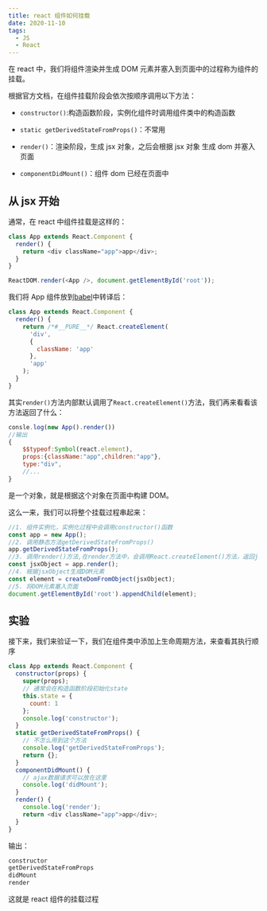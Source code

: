 ```yaml
---
title: react 组件如何挂载
date: 2020-11-10
tags:
  - JS
  - React
---
```


在 react 中，我们将组件渲染并生成 DOM 元素并塞入到页面中的过程称为组件的挂载。

根据官方文档，在组件挂载阶段会依次按顺序调用以下方法：

- `constructor()`:构造函数阶段，实例化组件时调用组件类中的构造函数

- `static getDerivedStateFromProps()`：不常用

- `render()`：渲染阶段，生成 jsx 对象，之后会根据 jsx 对象 生成 dom 并塞入页面

- `componentDidMount()`：组件 dom 已经在页面中

## 从 jsx 开始

通常，在 react 中组件挂载是这样的：

```js
class App extends React.Component {
  render() {
    return <div className="app">app</div>;
  }
}

ReactDOM.render(<App />, document.getElementById('root'));
```

我们将 App 组件放到[babel](https://babel.docschina.org/repl#?browsers=defaults%2C%20not%20ie%2011%2C%20not%20ie_mob%2011&build=&builtIns=false&spec=false&loose=false&code_lz=MYGwhgzhAECCAO9oFMAeAXZA7AJjASsmMOgHQDCA9gLbyVbbrQDeAUNNAE7Y7KcAUAShbsOXZOgCunLNAA8OAJYA3aKEgQAcmGrIAvACIwiAwD5j8OQHoly0wG5RAX1ZOgA&debug=false&forceAllTransforms=false&shippedProposals=false&circleciRepo=&evaluate=false&fileSize=false&timeTravel=false&sourceType=module&lineWrap=true&presets=env%2Creact%2Cstage-2%2Cenv&prettier=false&targets=&version=7.12.3&externalPlugins=)中转译后：

```js
class App extends React.Component {
  render() {
    return /*#__PURE__*/ React.createElement(
      'div',
      {
        className: 'app'
      },
      'app'
    );
  }
}
```

其实`render()`方法内部默认调用了`React.createElement()`方法，我们再来看看该方法返回了什么：

```js
consle.log(new App().render())
//输出
{
	$$typeof:Symbol(react.element),
	props:{className:"app",children:"app"},
	type:"div",
	//...
}
```

是一个对象，就是根据这个对象在页面中构建 DOM。

这么一来，我们可以将整个挂载过程串起来：

```js
//1. 组件实例化，实例化过程中会调用constructor()函数
const app = new App();
//2. 调用静态方法getDerivedStateFromProps()
app.getDerivedStateFromProps();
//3. 调用render()方法,在render方法中，会调用React.createElement()方法，返回jsx对象
const jsxObject = app.render();
//4. 根据jsxObject生成DOM元素
const element = createDomFromObject(jsxObject);
//5. 将DOM元素塞入页面
document.getElementById('root').appendChild(element);
```

## 实验

接下来，我们来验证一下，我们在组件类中添加上生命周期方法，来查看其执行顺序

```js
class App extends React.Component {
  constructor(props) {
    super(props);
    // 通常会在构造函数阶段初始化state
    this.state = {
      count: 1
    };
    console.log('constructor');
  }
  static getDerivedStateFromProps() {
    // 不怎么用到这个方法
    console.log('getDerivedStateFromProps');
    return {};
  }
  componentDidMount() {
    // ajax数据请求可以放在这里
    console.log('didMount');
  }
  render() {
    console.log('render');
    return <div className="app">app</div>;
  }
}
```

输出：

```md
constructor
getDerivedStateFromProps
didMount
render
```

这就是 react 组件的挂载过程
